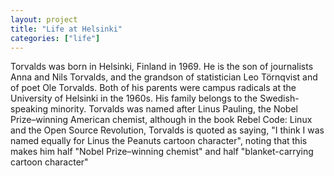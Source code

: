 ```yaml
---
layout: project
title: "Life at Helsinki"
categories: ["life"]
---
```


Torvalds was born in Helsinki, Finland in 1969. He is the son of journalists Anna and Nils Torvalds, and the grandson of statistician Leo Törnqvist and of poet Ole Torvalds. Both of his parents were campus radicals at the University of Helsinki in the 1960s. His family belongs to the Swedish-speaking minority. Torvalds was named after Linus Pauling, the Nobel Prize–winning American chemist, although in the book Rebel Code: Linux and the Open Source Revolution, Torvalds is quoted as saying, "I think I was named equally for Linus the Peanuts cartoon character", noting that this makes him half "Nobel Prize–winning chemist" and half "blanket-carrying cartoon character"